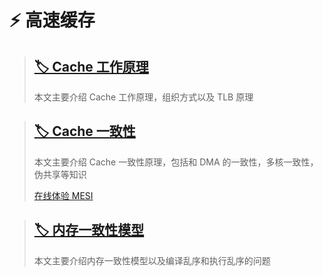 # ⚡ 高速缓存

> ## [🏷️ Cache 工作原理](posts/高速缓存/Cache工作原理.md)
>
> 本文主要介绍 Cache 工作原理，组织方式以及 TLB 原理

>   ## [🏷️ Cache 一致性](posts/高速缓存/Cache一致性.md)
>
>   本文主要介绍 Cache 一致性原理，包括和 DMA 的一致性，多核一致性，伪共享等知识
>
>   [在线体验 MESI](https://www.scss.tcd.ie/Jeremy.Jones/VivioJS/caches/MESIHelp.htm)

>   ## [🏷️ 内存一致性模型](posts/高速缓存/内存一致性模型.md)
>
>   本文主要介绍内存一致性模型以及编译乱序和执行乱序的问题









